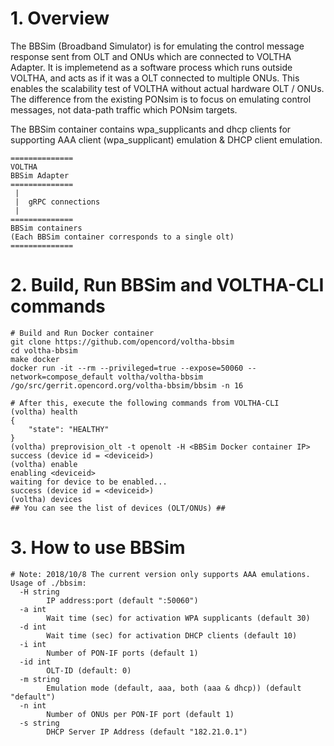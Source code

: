 # 1. Overview

The BBSim (Broadband Simulator) is for emulating the control message response sent from OLT and ONUs which are connected to VOLTHA Adapter.
It is implemetend as a software process which runs outside VOLTHA, and acts as if it was a OLT connected to multiple ONUs.
This enables the scalability test of VOLTHA without actual hardware OLT / ONUs.
The difference from the existing PONsim is to focus on emulating control messages, not data-path traffic which PONsim targets.

The BBSim container contains wpa_supplicants and dhcp clients for supporting AAA client (wpa_supplicant) emulation & DHCP client emulation.

```
==============
VOLTHA
BBSim Adapter
==============
 |
 |  gRPC connections
 |
==============
BBSim containers
(Each BBSim container corresponds to a single olt)
==============
```

# 2. Build, Run BBSim and VOLTHA-CLI commands
```
# Build and Run Docker container
git clone https://github.com/opencord/voltha-bbsim
cd voltha-bbsim
make docker
docker run -it --rm --privileged=true --expose=50060 --network=compose_default voltha/voltha-bbsim /go/src/gerrit.opencord.org/voltha-bbsim/bbsim -n 16

# After this, execute the following commands from VOLTHA-CLI
(voltha) health
{
    "state": "HEALTHY"
}
(voltha) preprovision_olt -t openolt -H <BBSim Docker container IP>
success (device id = <deviceid>)
(voltha) enable
enabling <deviceid>
waiting for device to be enabled...
success (device id = <deviceid>)
(voltha) devices
## You can see the list of devices (OLT/ONUs) ##
```

# 3. How to use BBSim

```
# Note: 2018/10/8 The current version only supports AAA emulations.
Usage of ./bbsim:
  -H string
    	IP address:port (default ":50060")
  -a int
    	Wait time (sec) for activation WPA supplicants (default 30)
  -d int
    	Wait time (sec) for activation DHCP clients (default 10)
  -i int
    	Number of PON-IF ports (default 1)
  -id int
    	OLT-ID (default: 0)
  -m string
    	Emulation mode (default, aaa, both (aaa & dhcp)) (default "default")
  -n int
    	Number of ONUs per PON-IF port (default 1)
  -s string
    	DHCP Server IP Address (default "182.21.0.1")
```
